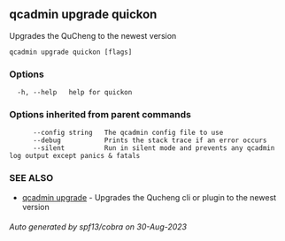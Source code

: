 ## qcadmin upgrade quickon

Upgrades the QuCheng to the newest version

```
qcadmin upgrade quickon [flags]
```

### Options

```
  -h, --help   help for quickon
```

### Options inherited from parent commands

```
      --config string   The qcadmin config file to use
      --debug           Prints the stack trace if an error occurs
      --silent          Run in silent mode and prevents any qcadmin log output except panics & fatals
```

### SEE ALSO

* [qcadmin upgrade](qcadmin_upgrade.md)	 - Upgrades the Qucheng cli or plugin to the newest version

###### Auto generated by spf13/cobra on 30-Aug-2023
